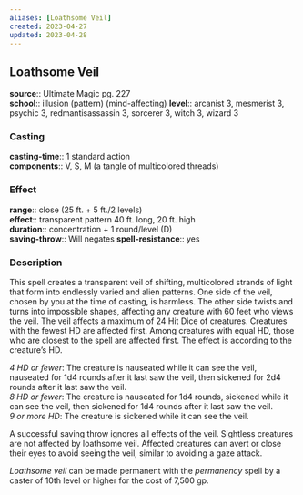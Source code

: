 ```yaml
---
aliases: [Loathsome Veil]
created: 2023-04-27
updated: 2023-04-28
---
```


## Loathsome Veil

**source**:: Ultimate Magic pg. 227  
**school**:: illusion (pattern) (mind-affecting)
**level**:: arcanist 3, mesmerist 3, psychic 3, redmantisassassin 3, sorcerer 3, witch 3, wizard 3

### Casting

**casting-time**:: 1 standard action  
**components**:: V, S, M (a tangle of multicolored threads)

### Effect

**range**:: close (25 ft. + 5 ft./2 levels)  
**effect**:: transparent pattern 40 ft. long, 20 ft. high  
**duration**:: concentration + 1 round/level (D)  
**saving-throw**:: Will negates
**spell-resistance**:: yes

### Description

This spell creates a transparent veil of shifting, multicolored strands of light that form into endlessly varied and alien patterns. One side of the veil, chosen by you at the time of casting, is harmless. The other side twists and turns into impossible shapes, affecting any creature with 60 feet who views the veil. The veil affects a maximum of 24 Hit Dice of creatures. Creatures with the fewest HD are affected first. Among creatures with equal HD, those who are closest to the spell are affected first. The effect is according to the creature’s HD.  
  
*4 HD or fewer*: The creature is nauseated while it can see the veil, nauseated for 1d4 rounds after it last saw the veil, then sickened for 2d4 rounds after it last saw the veil.  
*8 HD or fewer*: The creature is nauseated for 1d4 rounds, sickened while it can see the veil, then sickened for 1d4 rounds after it last saw the veil.  
*9 or more HD*: The creature is sickened while it can see the veil.  
  
A successful saving throw ignores all effects of the veil. Sightless creatures are not affected by loathsome veil. Affected creatures can avert or close their eyes to avoid seeing the veil, similar to avoiding a gaze attack.  
  
*Loathsome veil* can be made permanent with the *permanency* spell by a caster of 10th level or higher for the cost of 7,500 gp.

